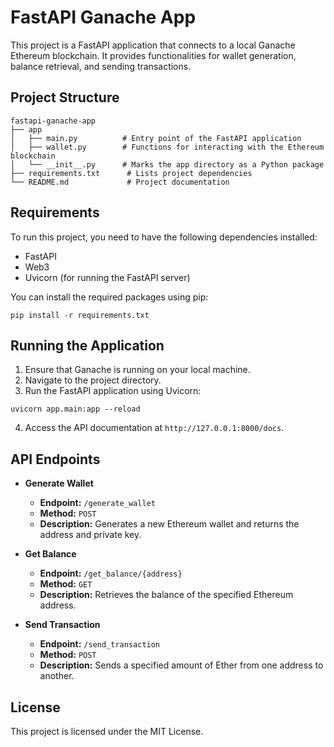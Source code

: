 # FastAPI Ganache App

This project is a FastAPI application that connects to a local Ganache Ethereum blockchain. It provides functionalities for wallet generation, balance retrieval, and sending transactions.

## Project Structure

```
fastapi-ganache-app
├── app
│   ├── main.py          # Entry point of the FastAPI application
│   ├── wallet.py        # Functions for interacting with the Ethereum blockchain
│   └── __init__.py      # Marks the app directory as a Python package
├── requirements.txt      # Lists project dependencies
└── README.md             # Project documentation
```

## Requirements

To run this project, you need to have the following dependencies installed:

- FastAPI
- Web3
- Uvicorn (for running the FastAPI server)

You can install the required packages using pip:

```
pip install -r requirements.txt
```

## Running the Application

1. Ensure that Ganache is running on your local machine.
2. Navigate to the project directory.
3. Run the FastAPI application using Uvicorn:

```
uvicorn app.main:app --reload
```

4. Access the API documentation at `http://127.0.0.1:8000/docs`.

## API Endpoints

- **Generate Wallet**
  - **Endpoint:** `/generate_wallet`
  - **Method:** `POST`
  - **Description:** Generates a new Ethereum wallet and returns the address and private key.

- **Get Balance**
  - **Endpoint:** `/get_balance/{address}`
  - **Method:** `GET`
  - **Description:** Retrieves the balance of the specified Ethereum address.

- **Send Transaction**
  - **Endpoint:** `/send_transaction`
  - **Method:** `POST`
  - **Description:** Sends a specified amount of Ether from one address to another.

## License

This project is licensed under the MIT License.